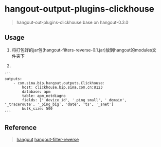 # hangout-output-plugins-clickhouse

> hangout-out-plugins-clickhouse base on hangout-0.3.0

## Usage


1. 将打包好的jar包(hangout-filters-reverse-0.1.jar)放到hangout的modules文件夹下

2.

    ```
    outputs:
        - com.sina.bip.hangout.outputs.Clickhouse:
            host: clickhouse.bip.sina.com.cn:8123
            database: apm
            table: apm_netdiagno
            fields: ['_device_id', '_ping_small', '_domain', '_traceroute', '_ping_big', 'date', 'ts', '_snet']
            bulk_size: 500
    ```


## Reference

> [hangout](https://github.com/childe/hangout)
> [hangout-filter-reverse](https://github.com/childe/hangout-filter-reverse)
